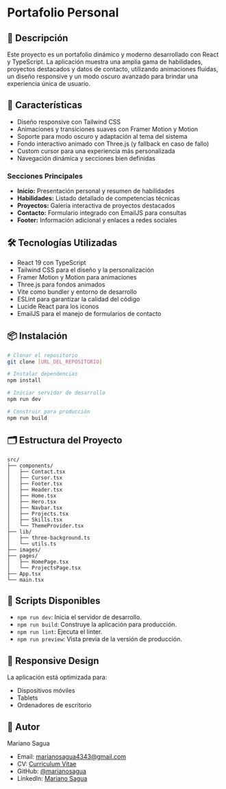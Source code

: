 # Portafolio Personal

## 📝 Descripción

Este proyecto es un portafolio dinámico y moderno desarrollado con React y TypeScript. La aplicación muestra una amplia gama de habilidades, proyectos destacados y datos de contacto, utilizando animaciones fluidas, un diseño responsive y un modo oscuro avanzado para brindar una experiencia única de usuario.

## 🚀 Características

- Diseño responsive con Tailwind CSS
- Animaciones y transiciones suaves con Framer Motion y Motion
- Soporte para modo oscuro y adaptación al tema del sistema
- Fondo interactivo animado con Three.js (y fallback en caso de fallo)
- Custom cursor para una experiencia más personalizada
- Navegación dinámica y secciones bien definidas

### Secciones Principales

- **Inicio:** Presentación personal y resumen de habilidades
- **Habilidades:** Listado detallado de competencias técnicas
- **Proyectos:** Galería interactiva de proyectos destacados
- **Contacto:** Formulario integrado con EmailJS para consultas
- **Footer:** Información adicional y enlaces a redes sociales

## 🛠️ Tecnologías Utilizadas

- React 19 con TypeScript
- Tailwind CSS para el diseño y la personalización
- Framer Motion y Motion para animaciones
- Three.js para fondos animados
- Vite como bundler y entorno de desarrollo
- ESLint para garantizar la calidad del código
- Lucide React para los iconos
- EmailJS para el manejo de formularios de contacto

## 📦 Instalación

```bash
# Clonar el repositorio
git clone [URL_DEL_REPOSITORIO]

# Instalar dependencias
npm install

# Iniciar servidor de desarrollo
npm run dev

# Construir para producción
npm run build
```

## 🗂️ Estructura del Proyecto

```
src/
├── components/
│   ├── Contact.tsx
│   ├── Cursor.tsx
│   ├── Footer.tsx
│   ├── Header.tsx
│   ├── Home.tsx
│   ├── Hero.tsx
│   ├── Navbar.tsx
│   ├── Projects.tsx
│   ├── Skills.tsx
│   └── ThemeProvider.tsx
├── lib/
│   ├── three-background.ts
│   └── utils.ts
├── images/
├── pages/
│   ├── HomePage.tsx
│   └── ProjectsPage.tsx
├── App.tsx
└── main.tsx
```

## 🔧 Scripts Disponibles

- `npm run dev`: Inicia el servidor de desarrollo.
- `npm run build`: Construye la aplicación para producción.
- `npm run lint`: Ejecuta el linter.
- `npm run preview`: Vista previa de la versión de producción.

## 📱 Responsive Design

La aplicación está optimizada para:

- Dispositivos móviles
- Tablets
- Ordenadores de escritorio

## 👤 Autor

Mariano Sagua

- Email: marianosagua4343@gmail.com
- CV: [Curriculum Vitae](https://drive.google.com/file/d/1nq3oQOqg8Q60gBr_TcMFGXfs9OepxPg_/view?usp=sharing)
- GitHub: [@marianosagua](https://github.com/marianosagua)
- LinkedIn: [Mariano Sagua](https://www.linkedin.com/in/mariano-sagua-49785923b/)
